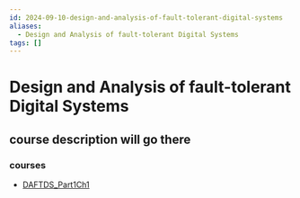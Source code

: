 ```yaml
---
id: 2024-09-10-design-and-analysis-of-fault-tolerant-digital-systems
aliases:
  - Design and Analysis of fault-tolerant Digital Systems
tags: []
---
```


# Design and Analysis of fault-tolerant Digital Systems

## course description will go there

### courses

- [DAFTDS_Part1Ch1](2024-09-10-daftds_part1ch1.md)
